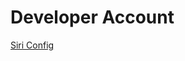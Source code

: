 # Developer Account

[Siri Config](https://docs.tuya.com/en/iot/app-development/oem-app/valueadded-service/ios-siri-configuration?id=K989rqge4l3cs)

